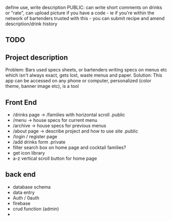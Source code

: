  define use, write description
PUBLIC: can write short comments on drinks or "rate", can upload picture
if you have a code - ie if you're within the network of bartenders trusted with this - you can submit recipe and amend description/drink history
## TODO

## Project description
 Problem: Bars used specs sheets, or bartenders writing specs on menus etc which isn't always exact, gets lost, waste menus and paper. 
 Solution: This app can be accessed on any phone or computer, personalized (color theme, banner image etc), is a tool 


## Front End
 - /drinks page -> /families with horizontal scroll .public
 - /menu -> house specs for current menu
 - /archive -> house specs for previous menus
 - /about page -> describe project and how to use site .public
 - /login / register page
 - /add drinks form .private
 - filter search box on home page and cocktail families?
 - get icon library
 - a-z vertical scroll button for home page


## back end
  - database schema
  - data entry
  - Auth / 0auth
  - firebase
  - crud function (admin)
  - 
